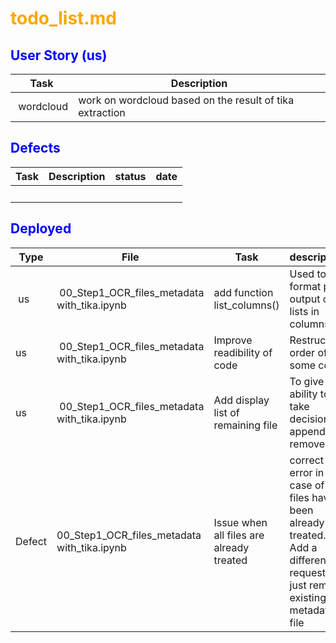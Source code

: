# <span style="color:orange">todo_list.md</span>

## <span style="color:blue">User Story (us)</span>
| Task | Description |
| --- | --- |
| wordcloud | work on wordcloud based on the result of tika extraction  |


## <span style="color:blue">Defects</span>
| Task | Description | status | date |
| --- | --- | --- | --- |
|  |   |  |  |


## <span style="color:blue">Deployed</span>

| Type | File | Task | description | Date |
| --- | --- | --- | --- | --- |
| us | 00_Step1_OCR_files_metadata with_tika.ipynb | add function list_columns() | Used to format print output of lists in columns  | 2023-06-28 |
| us | 00_Step1_OCR_files_metadata with_tika.ipynb | Improve readibility of code | Restructure order of some code | 2023-06-28 |
| us | 00_Step1_OCR_files_metadata with_tika.ipynb | Add display list of remaining file | To give ability to take decision of append or remove | 2023-06-28 |
| Defect | 00_Step1_OCR_files_metadata with_tika.ipynb | Issue when all files are already treated | correct error in case of all files have been already treated.<br>Add a different request to just remove existing metadata file | 2023-06-28 |
